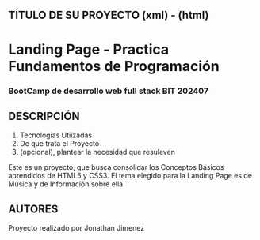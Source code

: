 ## TÍTULO DE SU PROYECTO (xml) - (html)


<h1>Landing Page - Practica Fundamentos de Programación</h1>

<h3>BootCamp de desarrollo web full stack BIT 202407</h3>

## DESCRIPCIÓN

<ol>
    <li>Tecnologias Utiizadas</li>
    <li>De que trata el Proyecto</li>
    <li>(opcional), plantear la necesidad que resuleven</li>
</ol>

<p>Este es un proyecto, que busca consolidar los Conceptos Básicos aprendidos de HTML5 y CSS3. El tema elegido para la Landing Page es de Música y de Información sobre ella</p>

## AUTORES

Proyecto realizado por Jonathan Jimenez
